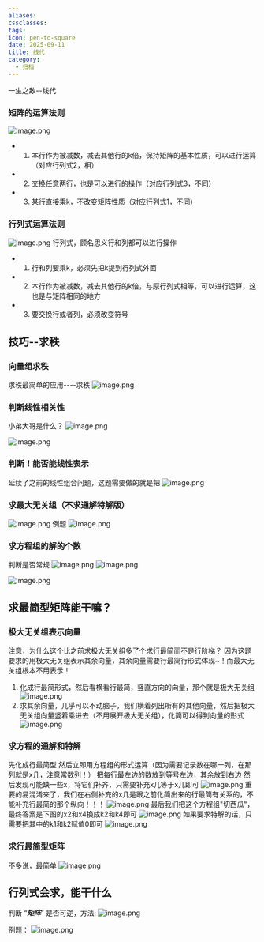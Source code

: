```yaml
---
aliases:
cssclasses:
tags:
icon: pen-to-square
date: 2025-09-11
title: 线代
category:
  - 归档
---
```

一生之敌--线代
### 矩阵的运算法则
![image.png](https://cdn.jsdelivr.net/gh/fakeppa/blog-img/20250914232754.png)

- 1. 本行作为被减数，减去其他行的k倍，保持矩阵的基本性质，可以进行运算（对应行列式2，相）
- 2. 交换任意两行，也是可以进行的操作（对应行列式3，不同）
- 3. 某行直接乘k，不改变矩阵性质（对应行列式1，不同）

### 行列式运算法则
![image.png](https://cdn.jsdelivr.net/gh/fakeppa/blog-img/20250914233345.png)
行列式，顾名思义行和列都可以进行操作
- 1. 行和列要乘k，必须先把k提到行列式外面
- 2. 本行作为被减数，减去其他行的k倍，与原行列式相等，可以进行运算，这也是与矩阵相同的地方
- 3. 要交换行或者列，必须改变符号
## 技巧--求秩
### 向量组求秩
求秩最简单的应用----求秩
![image.png](https://cdn.jsdelivr.net/gh/fakeppa/blog-img/20250912034102.png)
### 判断线性相关性
小弟大哥是什么？
![image.png](https://cdn.jsdelivr.net/gh/fakeppa/blog-img/20250912035347.png)


![image.png](https://cdn.jsdelivr.net/gh/fakeppa/blog-img/20250912035452.png)

### 判断！能否能线性表示
延续了之前的线性组合问题，这题需要做的就是把
![image.png](https://cdn.jsdelivr.net/gh/fakeppa/blog-img/20250912040106.png)

### 求最大无关组（不求通解特解版）
![image.png](https://cdn.jsdelivr.net/gh/fakeppa/blog-img/20250911234120.png)
例题
![image.png](https://cdn.jsdelivr.net/gh/fakeppa/blog-img/20250911234407.png)
### 求方程组的解的个数
判断是否常规
![image.png](https://cdn.jsdelivr.net/gh/fakeppa/blog-img/20250912003547.png)
![image.png](https://cdn.jsdelivr.net/gh/fakeppa/blog-img/20250912003502.png)

![image.png](https://cdn.jsdelivr.net/gh/fakeppa/blog-img/20250912003606.png)
## 求最简型矩阵能干嘛？
### 极大无关组表示向量
注意，为什么这个比之前求极大无关组多了个求行最简而不是行阶梯？
因为这题要求的用极大无关组表示其余向量，其余向量需要行最简行形式体现~！而最大无关组根本不用表示！
1. 化成行最简形式，然后看横看行最简，竖直方向的向量，那个就是极大无关组
![image.png](https://cdn.jsdelivr.net/gh/fakeppa/blog-img/20250912030214.png)
2. 求其余向量，几乎可以不动脑子，我们横着列出所有的其他向量，然后把极大无关组向量竖着乘进去（不用展开极大无关组），化简可以得到向量的形式
![image.png](https://cdn.jsdelivr.net/gh/fakeppa/blog-img/20250912030924.png)
### 求方程的通解和特解
先化成行最简型
然后立即用方程组的形式运算（因为需要记录数在哪一列，在那列就是x几，注意常数列！）
把每行最左边的数放到等号左边，其余放到右边
然后发现可能缺一些x，将它们补齐，只需要补充x几等于x几即可
![image.png](https://cdn.jsdelivr.net/gh/fakeppa/blog-img/20250912032606.png)
重要的易混淆来了，我们在右侧补充的x几是跟之前化简出来的行最简有关系的，不能补充行最简的那个纵向！！！
![image.png](https://cdn.jsdelivr.net/gh/fakeppa/blog-img/20250912032845.png)
最后我们把这个方程组"切西瓜"，最终答案是下图的x2和x4换成k2和k4即可
![image.png](https://cdn.jsdelivr.net/gh/fakeppa/blog-img/20250912033346.png)
如果要求特解的话，只需要把其中的k1和k2赋值0即可
![image.png](https://cdn.jsdelivr.net/gh/fakeppa/blog-img/20250912032004.png)
### 求行最简型矩阵
不多说，最简单
![image.png](https://cdn.jsdelivr.net/gh/fakeppa/blog-img/20250912033727.png)

## 行列式会求，能干什么
判断 “***矩阵***” 是否可逆，方法:
![image.png](https://cdn.jsdelivr.net/gh/fakeppa/blog-img/20250914234024.png)

例题：
![image.png](https://cdn.jsdelivr.net/gh/fakeppa/blog-img/20250914234148.png)
